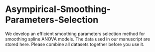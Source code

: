 # Asympirical-Smoothing-Parameters-Selection
We develop an efficient smoothing parameters selection method for smoothing spline ANOVA models. The data used in our manuscript are stored here. Please combine all datasets together before you use it. 
